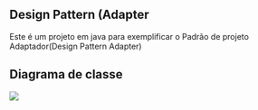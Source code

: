 ## Design Pattern (Adapter

Este é um projeto em java para exemplificar o Padrão de projeto Adaptador(Design Pattern Adapter)

## Diagrama de classe

<img src="https://github.com/Krittz/IFTM-ADS/blob/main/APOO(An%C3%A1lise%20de%20projetos%20orientados%20a%20objetos/DesignPatterns/mediaPlayer/MediaPlayer.jpg?raw=true" />
